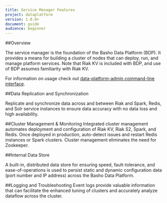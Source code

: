 ```yaml
---
title: Service Manager Features
project: dataplatform
version: 1.0.0+
document: guide
audience: beginner
---
```


##Overview

The service manager is the foundation of the Basho Data Platform (BDP). It provides a means for building a cluster of nodes that can deploy, run, and manage platform services. Note that Riak KV is included with BDP, and use of BDP assumes familiarity with Riak KV.

For information on usage check out [data-platform-admin command-line interface](LINK).

##Data Replication and Synchronization

Replicate and synchronize data across and between Riak and Spark, Redis, and Solr service instances to ensure data accuracy with no data loss and high availability.

##Cluster Management & Monitoring
Integrated cluster management automates deployment and configuration of Riak KV, Riak S2, Spark, and Redis. Once deployed in production, auto-detect issues and restart Redis instances or Spark clusters. Cluster management eliminates the need for Zookeeper.

##Internal Data Store

A built-in, distributed data store for ensuring speed, fault-tolerance, and ease-of-operations is used to persist static and dynamic configuration data (port number and IP address) across the Basho Data Platform.

##Logging and Troubleshooting
Event logs provide valuable information that can facilitate the enhanced tuning of clusters and accurately analyze dataflow across the cluster.


